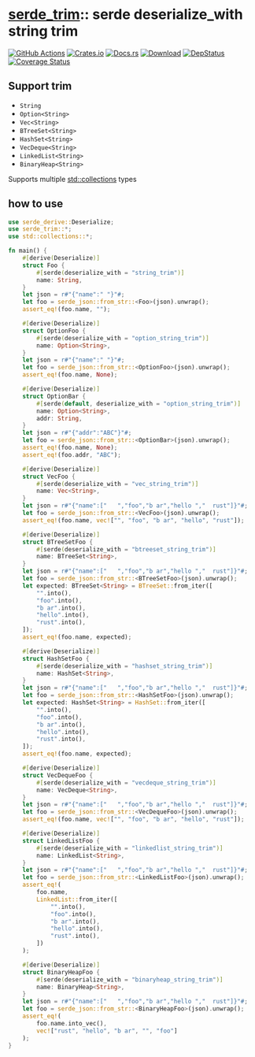 [serde_trim][docsrs]:: serde deserialize_with string trim
========================================
[docsrs]: https://docs.rs/serde_trim

[![GitHub Actions](https://github.com/baoyachi/serde_trim/workflows/check/badge.svg)](https://github.com/baoyachi/serde_trim/actions?query=workflow%3Acheck)
[![Crates.io](https://img.shields.io/crates/v/serde_trim.svg)](https://crates.io/crates/serde_trim)
[![Docs.rs](https://docs.rs/serde_trim/badge.svg)](https://docs.rs/serde_trim)
[![Download](https://img.shields.io/crates/d/serde_trim)](https://crates.io/crates/serde_trim)
[![DepStatus](https://deps.rs/repo/github/baoyachi/serde_trim/status.svg)](https://deps.rs/repo/github/baoyachi/serde_trim)
[![Coverage Status](https://coveralls.io/repos/github/baoyachi/serde_trim/badge.svg)](https://coveralls.io/github/baoyachi/serde_trim)

## Support trim
* `String`
* `Option<String>`
* `Vec<String>`
* `BTreeSet<String>`
* `HashSet<String>`
* `VecDeque<String>`
* `LinkedList<String>`
* `BinaryHeap<String>`

Supports multiple [std::collections](https://doc.rust-lang.org/stable/std/collections/) types
 


## how to use
```rust
use serde_derive::Deserialize;
use serde_trim::*;
use std::collections::*;

fn main() {
    #[derive(Deserialize)]
    struct Foo {
        #[serde(deserialize_with = "string_trim")]
        name: String,
    }
    let json = r#"{"name":" "}"#;
    let foo = serde_json::from_str::<Foo>(json).unwrap();
    assert_eq!(foo.name, "");

    #[derive(Deserialize)]
    struct OptionFoo {
        #[serde(deserialize_with = "option_string_trim")]
        name: Option<String>,
    }
    let json = r#"{"name":" "}"#;
    let foo = serde_json::from_str::<OptionFoo>(json).unwrap();
    assert_eq!(foo.name, None);

    #[derive(Deserialize)]
    struct OptionBar {
        #[serde(default, deserialize_with = "option_string_trim")]
        name: Option<String>,
        addr: String,
    }
    let json = r#"{"addr":"ABC"}"#;
    let foo = serde_json::from_str::<OptionBar>(json).unwrap();
    assert_eq!(foo.name, None);
    assert_eq!(foo.addr, "ABC");

    #[derive(Deserialize)]
    struct VecFoo {
        #[serde(deserialize_with = "vec_string_trim")]
        name: Vec<String>,
    }
    let json = r#"{"name":["   ","foo","b ar","hello ","  rust"]}"#;
    let foo = serde_json::from_str::<VecFoo>(json).unwrap();
    assert_eq!(foo.name, vec!["", "foo", "b ar", "hello", "rust"]);

    #[derive(Deserialize)]
    struct BTreeSetFoo {
        #[serde(deserialize_with = "btreeset_string_trim")]
        name: BTreeSet<String>,
    }
    let json = r#"{"name":["   ","foo","b ar","hello ","  rust"]}"#;
    let foo = serde_json::from_str::<BTreeSetFoo>(json).unwrap();
    let expected: BTreeSet<String> = BTreeSet::from_iter([
        "".into(),
        "foo".into(),
        "b ar".into(),
        "hello".into(),
        "rust".into(),
    ]);
    assert_eq!(foo.name, expected);

    #[derive(Deserialize)]
    struct HashSetFoo {
        #[serde(deserialize_with = "hashset_string_trim")]
        name: HashSet<String>,
    }
    let json = r#"{"name":["   ","foo","b ar","hello ","  rust"]}"#;
    let foo = serde_json::from_str::<HashSetFoo>(json).unwrap();
    let expected: HashSet<String> = HashSet::from_iter([
        "".into(),
        "foo".into(),
        "b ar".into(),
        "hello".into(),
        "rust".into(),
    ]);
    assert_eq!(foo.name, expected);

    #[derive(Deserialize)]
    struct VecDequeFoo {
        #[serde(deserialize_with = "vecdeque_string_trim")]
        name: VecDeque<String>,
    }
    let json = r#"{"name":["   ","foo","b ar","hello ","  rust"]}"#;
    let foo = serde_json::from_str::<VecDequeFoo>(json).unwrap();
    assert_eq!(foo.name, vec!["", "foo", "b ar", "hello", "rust"]);

    #[derive(Deserialize)]
    struct LinkedListFoo {
        #[serde(deserialize_with = "linkedlist_string_trim")]
        name: LinkedList<String>,
    }
    let json = r#"{"name":["   ","foo","b ar","hello ","  rust"]}"#;
    let foo = serde_json::from_str::<LinkedListFoo>(json).unwrap();
    assert_eq!(
        foo.name,
        LinkedList::from_iter([
            "".into(),
            "foo".into(),
            "b ar".into(),
            "hello".into(),
            "rust".into(),
        ])
    );

    #[derive(Deserialize)]
    struct BinaryHeapFoo {
        #[serde(deserialize_with = "binaryheap_string_trim")]
        name: BinaryHeap<String>,
    }
    let json = r#"{"name":["   ","foo","b ar","hello ","  rust"]}"#;
    let foo = serde_json::from_str::<BinaryHeapFoo>(json).unwrap();
    assert_eq!(
        foo.name.into_vec(),
        vec!["rust", "hello", "b ar", "", "foo"]
    );
}

```
